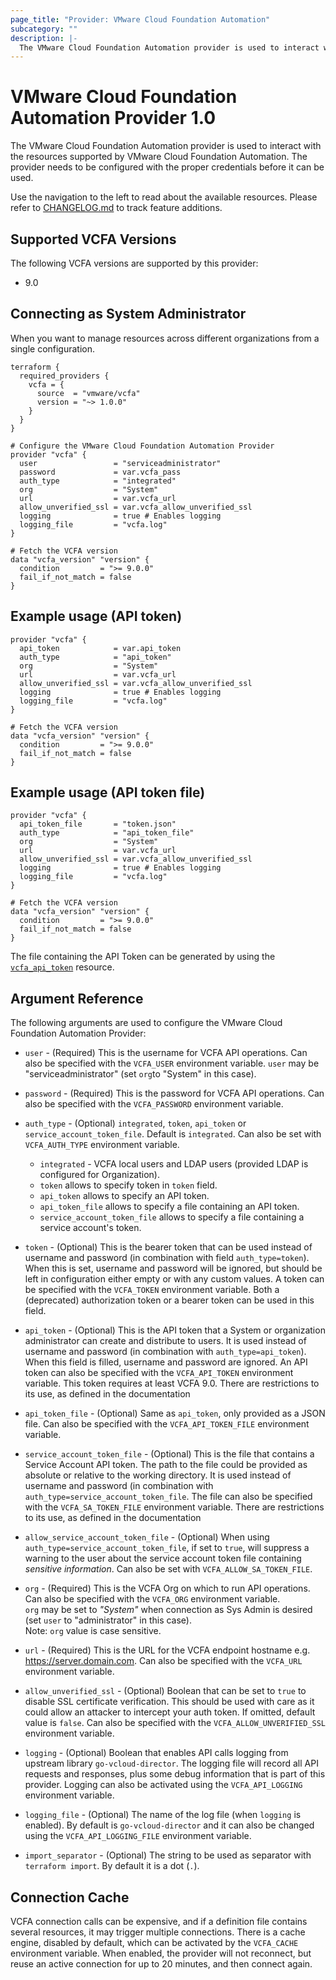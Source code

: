 ```yaml
---
page_title: "Provider: VMware Cloud Foundation Automation"
subcategory: ""
description: |-
  The VMware Cloud Foundation Automation provider is used to interact with the resources supported by VMware Cloud Foundation Automation. The provider needs to be configured with the proper credentials before it can be used.
---
```


# VMware Cloud Foundation Automation Provider 1.0

The VMware Cloud Foundation Automation provider is used to interact with the resources supported by VMware Cloud Foundation Automation. The provider needs to be configured with the proper credentials before it can be used.

Use the navigation to the left to read about the available resources. Please refer to
[CHANGELOG.md](https://github.com/vmware/terraform-provider-vcfa/blob/main/CHANGELOG.md)
to track feature additions.

## Supported VCFA Versions

The following VCFA versions are supported by this provider:

- 9.0

## Connecting as System Administrator

When you want to manage resources across different organizations from a single configuration.

```hcl
terraform {
  required_providers {
    vcfa = {
      source  = "vmware/vcfa"
      version = "~> 1.0.0"
    }
  }
}

# Configure the VMware Cloud Foundation Automation Provider
provider "vcfa" {
  user                 = "serviceadministrator"
  password             = var.vcfa_pass
  auth_type            = "integrated"
  org                  = "System"
  url                  = var.vcfa_url
  allow_unverified_ssl = var.vcfa_allow_unverified_ssl
  logging              = true # Enables logging
  logging_file         = "vcfa.log"
}

# Fetch the VCFA version
data "vcfa_version" "version" {
  condition         = ">= 9.0.0"
  fail_if_not_match = false
}
```

## Example usage (API token)

```hcl
provider "vcfa" {
  api_token            = var.api_token
  auth_type            = "api_token"
  org                  = "System"
  url                  = var.vcfa_url
  allow_unverified_ssl = var.vcfa_allow_unverified_ssl
  logging              = true # Enables logging
  logging_file         = "vcfa.log"
}

# Fetch the VCFA version
data "vcfa_version" "version" {
  condition         = ">= 9.0.0"
  fail_if_not_match = false
}
```

## Example usage (API token file)

```hcl
provider "vcfa" {
  api_token_file       = "token.json"
  auth_type            = "api_token_file"
  org                  = "System"
  url                  = var.vcfa_url
  allow_unverified_ssl = var.vcfa_allow_unverified_ssl
  logging              = true # Enables logging
  logging_file         = "vcfa.log"
}

# Fetch the VCFA version
data "vcfa_version" "version" {
  condition         = ">= 9.0.0"
  fail_if_not_match = false
}
```

The file containing the API Token can be generated by using the
[`vcfa_api_token`](/providers/vmware/vcfa/latest/docs/resources/api_token) resource.

## Argument Reference

The following arguments are used to configure the VMware Cloud Foundation Automation Provider:

- `user` - (Required) This is the username for VCFA API operations. Can also be specified with the
  `VCFA_USER` environment variable. `user` may be "serviceadministrator" (set `org`to "System" in
  this case).

- `password` - (Required) This is the password for VCFA API operations. Can
  also be specified with the `VCFA_PASSWORD` environment variable.

- `auth_type` - (Optional) `integrated`, `token`, `api_token` or `service_account_token_file`.
  Default is `integrated`. Can also be set with `VCFA_AUTH_TYPE` environment variable.
  - `integrated` - VCFA local users and LDAP users (provided LDAP is configured for Organization).
  - `token` allows to specify token in `token` field.
  - `api_token` allows to specify an API token.
  - `api_token_file` allows to specify a file containing an API token.
  - `service_account_token_file` allows to specify a file containing a service account's token.
  
- `token` - (Optional) This is the bearer token that can be used instead of username
   and password (in combination with field `auth_type=token`). When this is set, username and
   password will be ignored, but should be left in configuration either empty or with any custom
   values. A token can be specified with the `VCFA_TOKEN` environment variable.
   Both a (deprecated) authorization token or a bearer token can be used in this field.

- `api_token` - (Optional) This is the API token that a System or organization administrator can create and
   distribute to users. It is used instead of username and password (in combination with `auth_type=api_token`). When
   this field is filled, username and password are ignored. An API token can also be specified with the `VCFA_API_TOKEN`
   environment variable. This token requires at least VCFA 9.0. There are restrictions to its use, as defined in the documentation

- `api_token_file` - (Optional) Same as `api_token`, only provided
   as a JSON file. Can also be specified with the `VCFA_API_TOKEN_FILE` environment variable.

- `service_account_token_file` - (Optional) This is the file that contains a Service Account API token. The
   path to the file could be provided as absolute or relative to the working directory. It is used instead of username
   and password (in combination with `auth_type=service_account_token_file`. The file can also be specified with the
   `VCFA_SA_TOKEN_FILE` environment variable. There are restrictions to its use, as defined in
   the documentation

- `allow_service_account_token_file` - (Optional) When using `auth_type=service_account_token_file`,
  if set to `true`, will suppress a warning to the user about the service account token file containing *sensitive information*.
  Can also be set with `VCFA_ALLOW_SA_TOKEN_FILE`.

- `org` - (Required) This is the VCFA Org on which to run API
  operations. Can also be specified with the `VCFA_ORG` environment
  variable.  
  `org` may be set to *"System"* when connection as Sys Admin is desired
  (set `user` to "administrator" in this case).  
  Note: `org` value is case sensitive.

- `url` - (Required) This is the URL for the VCFA endpoint hostname e.g.
  <https://server.domain.com>. Can also be specified with the `VCFA_URL` environment variable.

- `allow_unverified_ssl` - (Optional) Boolean that can be set to `true` to
  disable SSL certificate verification. This should be used with care as it
  could allow an attacker to intercept your auth token. If omitted, default
  value is `false`. Can also be specified with the
  `VCFA_ALLOW_UNVERIFIED_SSL` environment variable.

- `logging` - (Optional) Boolean that enables API calls logging from upstream library `go-vcloud-director`.
   The logging file will record all API requests and responses, plus some debug information that is part of this
   provider. Logging can also be activated using the `VCFA_API_LOGGING` environment variable.

- `logging_file` - (Optional) The name of the log file (when `logging` is enabled). By default is
  `go-vcloud-director` and it can also be changed using the `VCFA_API_LOGGING_FILE` environment variable.
  
- `import_separator` - (Optional) The string to be used as separator with `terraform import`. By default
  it is a dot (`.`).

## Connection Cache

VCFA connection calls can be expensive, and if a definition file contains several resources, it may trigger
multiple connections. There is a cache engine, disabled by default, which can be activated by the `VCFA_CACHE`
environment variable. When enabled, the provider will not reconnect, but reuse an active connection for up to 20
minutes, and then connect again.

